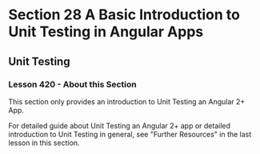 # Section 28 A Basic Introduction to Unit Testing in Angular Apps

## Unit Testing

### Lesson 420 - About this Section

This section only provides an introduction to Unit Testing an Angular 2+ App.

For detailed guide about Unit Testing an Angular 2+ app or detailed introduction to Unit Testing in general, see "Further Resources" in the last lesson in this section.
